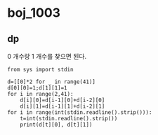 # boj_1003
## dp

0 개수랑 1 개수를 찾으면 된다.

```python3
from sys import stdin

d=[[0]*2 for _ in range(41)]
d[0][0]=1;d[1][1]=1
for i in range(2,41):
    d[i][0]=d[i-1][0]+d[i-2][0]
    d[i][1]=d[i-1][1]+d[i-2][1]
for i in range(int(stdin.readline().strip())):
    t=int(stdin.readline().strip())
    print(d[t][0], d[t][1])
```
